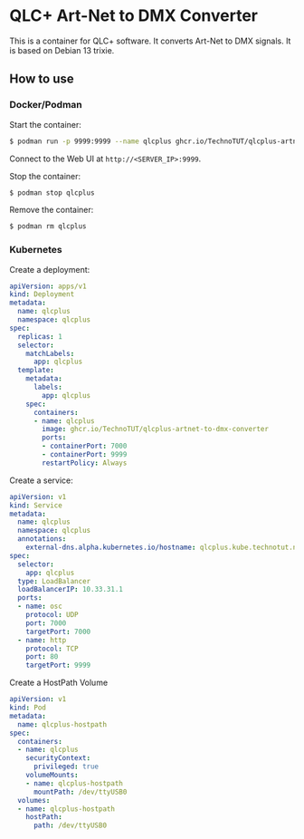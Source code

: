 # QLC+ Art-Net to DMX Converter
This is a container for QLC+ software. It converts Art-Net to DMX signals. It is based on Debian 13 trixie.  

## How to use
### Docker/Podman
Start the container:
```bash
$ podman run -p 9999:9999 --name qlcplus ghcr.io/TechnoTUT/qlcplus-artnet-to-dmx-converter
```
Connect to the Web UI at `http://<SERVER_IP>:9999`.  

Stop the container:
```bash
$ podman stop qlcplus
```

Remove the container:
```bash
$ podman rm qlcplus
```

### Kubernetes
Create a deployment:
```yaml
apiVersion: apps/v1
kind: Deployment
metadata:
  name: qlcplus
  namespace: qlcplus
spec:
  replicas: 1
  selector:
    matchLabels:
      app: qlcplus
  template:
    metadata:
      labels:
        app: qlcplus
    spec:
      containers:
      - name: qlcplus
        image: ghcr.io/TechnoTUT/qlcplus-artnet-to-dmx-converter
        ports:
        - containerPort: 7000
        - containerPort: 9999
        restartPolicy: Always
```

Create a service:
```yaml
apiVersion: v1
kind: Service
metadata:
  name: qlcplus
  namespace: qlcplus
  annotations:
    external-dns.alpha.kubernetes.io/hostname: qlcplus.kube.technotut.net
spec:
  selector:
    app: qlcplus
  type: LoadBalancer
  loadBalancerIP: 10.33.31.1
  ports:
  - name: osc
    protocol: UDP
    port: 7000
    targetPort: 7000
  - name: http
    protocol: TCP
    port: 80
    targetPort: 9999
```

Create a HostPath Volume
```yaml
apiVersion: v1
kind: Pod
metadata:
  name: qlcplus-hostpath
spec:
  containers:
  - name: qlcplus
    securityContext:
      privileged: true
    volumeMounts:
    - name: qlcplus-hostpath
      mountPath: /dev/ttyUSB0
  volumes:
  - name: qlcplus-hostpath
    hostPath:
      path: /dev/ttyUSB0
```